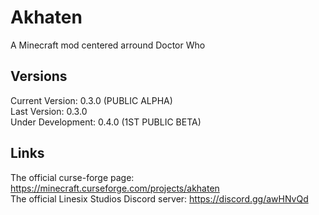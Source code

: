 # Akhaten
A Minecraft mod centered arround Doctor Who

## Versions 
Current Version: 0.3.0 (PUBLIC ALPHA)<br/>
Last Version: 0.3.0<br/>
Under Development: 0.4.0 (1ST PUBLIC BETA)<br/>

## Links
The official curse-forge page: https://minecraft.curseforge.com/projects/akhaten<br/>
The official Linesix Studios Discord server: https://discord.gg/awHNvQd

